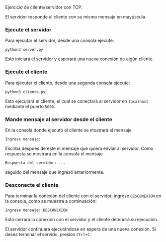 Ejercicio de cliente/servidor con TCP.

El servidor responde al cliente con su mismo mensaje en mayúscula.

### Ejecute el servidor
Para ejecutar el servidor, desde una consola ejecute:
```
python3 server.py
```
Esto iniciará el servidor y esperará una nueva conexión de algún cliente.

### Ejecute el cliente
Para ejecutar el cliente, desde una segunda consola ejecute:
```
python3 cliente.py
```
Esto ejecutará el cliente, el cual se conectará al servidor en
`localhost` mediante el puerto `5000`.

### Mande mensaje al servidor desde el cliente
En la consola donde ejecutó el cliente se mostrará el mensaje
```
Ingrese mensaje:
```
Escriba después de este el mensaje que
quiera enviar al servidor. Como respuesta se mostrará en la 
consola el mensaje
```
Respuesta del servidor: ...
```
seguido del 
mensaje que ingresó anteriormente.

### Desconecte el cliente
Para terminar la conexión del cliente con el servidor, ingrese
`DESCONEXION` en la consola, como se muestra a continuación:
```
Ingrese mensaje: DESCONEXION
```
Esto cerrará la conexión con el
servidor y el cliente detendrá su ejecución.

El servidor continuará ejecutándose en espera de una nueva conexión.
Si desea terminar el servido, presion `Ctrl+C`.
